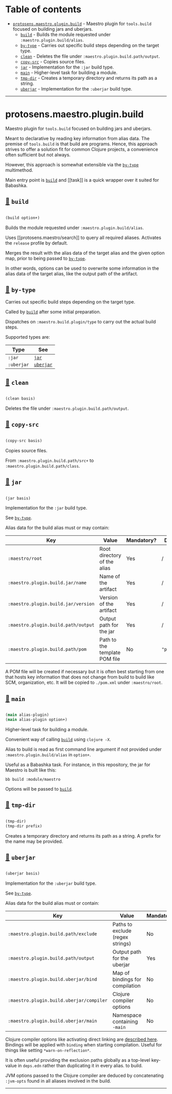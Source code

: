 # Table of contents
-  [`protosens.maestro.plugin.build`](#protosens.maestro.plugin.build)  - Maestro plugin for <code>tools.build</code> focused on building jars and uberjars.
    -  [`build`](#protosens.maestro.plugin.build/build) - Builds the module requested under <code>:maestro.plugin.build/alias</code>.
    -  [`by-type`](#protosens.maestro.plugin.build/by-type) - Carries out specific build steps depending on the target type.
    -  [`clean`](#protosens.maestro.plugin.build/clean) - Deletes the file under <code>:maestro.plugin.build.path/output</code>.
    -  [`copy-src`](#protosens.maestro.plugin.build/copy-src) - Copies source files.
    -  [`jar`](#protosens.maestro.plugin.build/jar) - Implementation for the <code>:jar</code> build type.
    -  [`main`](#protosens.maestro.plugin.build/main) - Higher-level task for building a module.
    -  [`tmp-dir`](#protosens.maestro.plugin.build/tmp-dir) - Creates a temporary directory and returns its path as a string.
    -  [`uberjar`](#protosens.maestro.plugin.build/uberjar) - Implementation for the <code>:uberjar</code> build type.

-----
# <a name="protosens.maestro.plugin.build">protosens.maestro.plugin.build</a>


Maestro plugin for `tools.build` focused on building jars and uberjars.
  
   Meant to declarative by reading key information from alias data. The premise of `tools.build` is that
   build are programs. Hence, this approach strives to offer a solution fit for common Clojure projects,
   a convenience often sufficient but not always.

   However, this approach is somewhat extensible via the [`by-type`](#protosens.maestro.plugin.build/by-type) multimethod.

   Main entry point is [`build`](#protosens.maestro.plugin.build/build) and [[task]] is a quick wrapper over it suited for Babashka.




## <a name="protosens.maestro.plugin.build/build">[:page_facing_up:](https://github.com/protosens/monorepo.cljc/blob/main/module/maestro.plugin.build/src/main/clj/protosens/maestro/plugin/build.cljc#L302-L332) `build`</a>
``` clojure

(build option+)
```


Builds the module requested under `:maestro.plugin.build/alias`.

   Uses [[protosens.maestro/search]] to query all required aliases.
   Activates the `release` profile by default.
  
   Merges the result with the alias data of the target alias and the given option map, prior to being
   passed to [`by-type`](#protosens.maestro.plugin.build/by-type).

   In other words, options can be used to overwrite some information in the alias data of the target alias,
   like the output path of the artifact.

## <a name="protosens.maestro.plugin.build/by-type">[:page_facing_up:](https://github.com/protosens/monorepo.cljc/blob/main/module/maestro.plugin.build/src/main/clj/protosens/maestro/plugin/build.cljc#L247-L262) `by-type`</a>

Carries out specific build steps depending on the target type.
  
   Called by [`build`](#protosens.maestro.plugin.build/build) after some initial preparation.

   Dispatches on `:maestro.build.plugin/type` to carry out the actual build steps.

   Supported types are:

   | Type       | See         |
   |------------|-------------|
   | `:jar`     | [`jar`](#protosens.maestro.plugin.build/jar)     |
   | `:uberjar` | [`uberjar`](#protosens.maestro.plugin.build/uberjar) |

## <a name="protosens.maestro.plugin.build/clean">[:page_facing_up:](https://github.com/protosens/monorepo.cljc/blob/main/module/maestro.plugin.build/src/main/clj/protosens/maestro/plugin/build.cljc#L32-L42) `clean`</a>
``` clojure

(clean basis)
```


Deletes the file under `:maestro.plugin.build.path/output`.

## <a name="protosens.maestro.plugin.build/copy-src">[:page_facing_up:](https://github.com/protosens/monorepo.cljc/blob/main/module/maestro.plugin.build/src/main/clj/protosens/maestro/plugin/build.cljc#L47-L62) `copy-src`</a>
``` clojure

(copy-src basis)
```


Copies source files.

   From `:maestro.plugin.build.path/src+` to `:maestro.plugin.build.path/class`.

## <a name="protosens.maestro.plugin.build/jar">[:page_facing_up:](https://github.com/protosens/monorepo.cljc/blob/main/module/maestro.plugin.build/src/main/clj/protosens/maestro/plugin/build.cljc#L115-L174) `jar`</a>
``` clojure

(jar basis)
```


Implementation for the `:jar` build type.
  
   See [`by-type`](#protosens.maestro.plugin.build/by-type).

   Alias data for the build alias must or may contain:

   | Key                                 | Value                         | Mandatory? | Default       |
   |-------------------------------------|-------------------------------|------------|---------------|
   | `:maestro/root`                     | Root directory of the alias   | Yes        | /             |
   | `:maestro.plugin.build.jar/name`    | Name of the artifact          | Yes        | /             |
   | `:maestro.plugin.build.jar/version` | Version of the artifact       | Yes        | /             |
   | `:maestro.plugin.build.path/output` | Output path for the jar       | Yes        | /             |
   | `:maestro.plugin.build.path/pom`    | Path to the template POM file | No         | `"pom.xml"` |

   A POM file will be created if necessary but it is often best starting from one that hosts key information
   that does not change from build to build like SCM, organization, etc. It will be copied to `./pom.xml` under
   `:maestro/root`.

## <a name="protosens.maestro.plugin.build/main">[:page_facing_up:](https://github.com/protosens/monorepo.cljc/blob/main/module/maestro.plugin.build/src/main/clj/protosens/maestro/plugin/build.cljc#L336-L374) `main`</a>
``` clojure

(main alias-plugin)
(main alias-plugin option+)
```


Higher-level task for building a module.
  
   Convenient way of calling [`build`](#protosens.maestro.plugin.build/build) using `clojure -X`.

   Alias to build is read as first command line argument if not provided under `:maestro.plugin.build/alias`
   in `option+`.
 
   Useful as a Babashka task. For instance, in this repository, the jar for Maestro is built like this:

   ```
   bb build :module/maestro
   ```
  
   Options will be passed to [`build`](#protosens.maestro.plugin.build/build).

## <a name="protosens.maestro.plugin.build/tmp-dir">[:page_facing_up:](https://github.com/protosens/monorepo.cljc/blob/main/module/maestro.plugin.build/src/main/clj/protosens/maestro/plugin/build.cljc#L67-L83) `tmp-dir`</a>
``` clojure

(tmp-dir)
(tmp-dir prefix)
```


Creates a temporary directory and returns its path as a string.
   A prefix for the name may be provided.

## <a name="protosens.maestro.plugin.build/uberjar">[:page_facing_up:](https://github.com/protosens/monorepo.cljc/blob/main/module/maestro.plugin.build/src/main/clj/protosens/maestro/plugin/build.cljc#L179-L240) `uberjar`</a>
``` clojure

(uberjar basis)
```


Implementation for the `:uberjar` build type.

   See [`by-type`](#protosens.maestro.plugin.build/by-type).
  
   Alias data for the build alias must or contain:

   | Key                                      | Value                            | Mandatory? |
   |------------------------------------------|----------------------------------|------------|
   | `:maestro.plugin.build.path/exclude`     | Paths to exclude (regex strings) | No         |
   | `:maestro.plugin.build.path/output`      | Output path for the uberjar      | Yes        |
   | `:maestro.plugin.build.uberjar/bind`     | Map of bindings for compilation  | No         |
   | `:maestro.plugin.build.uberjar/compiler` | Clojure compiler options         | No         |
   | `:maestro.plugin.build.uberjar/main`     | Namespace containing `-main`     | No         |   

   Clojure compiler options like activating direct linking are [described here](https://clojure.org/reference/compilation#_compiler_options).
   Bindings will be applied with `binding` when starting compilation. Useful for things like setting `*warn-on-reflection*`.
  
   It is often useful providing the exclusion paths globally as a top-level key-value in `deps.edn` rather than duplicating it in every alias.
   to build.

   JVM options passed to the Clojure compiler are deduced by concatenating `:jvm-opts` found in all aliases
   involved in the build.

-----
